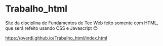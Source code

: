 # Trabalho_html
Site da disciplina de Fundamentos de Tec Web feito somente com HTML, que será refeito usando CSS e Javascript 😌

https://pverdi.github.io/Trabalho_html/index.html
